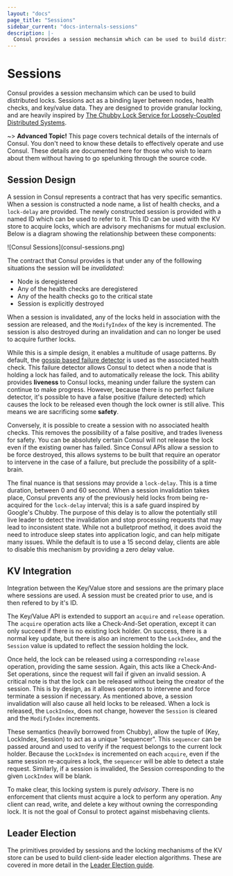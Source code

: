 ```yaml
---
layout: "docs"
page_title: "Sessions"
sidebar_current: "docs-internals-sessions"
description: |-
  Consul provides a session mechansim which can be used to build distributed locks. Sessions act as a binding layer between nodes, health checks, and key/value data. They are designed to provide granular locking, and are heavily inspired by The Chubby Lock Service for Loosely-Coupled Distributed Systems.
---
```


# Sessions

Consul provides a session mechansim which can be used to build distributed locks.
Sessions act as a binding layer between nodes, health checks, and key/value data.
They are designed to provide granular locking, and are heavily inspired
by [The Chubby Lock Service for Loosely-Coupled Distributed Systems](http://research.google.com/archive/chubby.html).

~> **Advanced Topic!** This page covers technical details of
the internals of Consul. You don't need to know these details to effectively
operate and use Consul. These details are documented here for those who wish
to learn about them without having to go spelunking through the source code.

## Session Design

A session in Consul represents a contract that has very specific semantics.
When a session is constructed a node name, a list of health checks, and a
`lock-delay` are provided. The newly constructed session is provided with
a named ID which can be used to refer to it. This ID can be used with the KV
store to acquire locks, which are advisory mechanisms for mutual exclusion.
Below is a diagram showing the relationship between these components:

<div class="center">
![Consul Sessions](consul-sessions.png)
</div>

The contract that Consul provides is that under any of the folllowing
situations the session will be *invalidated*:

* Node is deregistered
* Any of the health checks are deregistered
* Any of the health checks go to the critical state
* Session is explicitly destroyed

When a session is invalidated, any of the locks held in association
with the session are released, and the `ModifyIndex` of the key is
incremented. The session is also destroyed during an invalidation
and can no longer be used to acquire further locks.

While this is a simple design, it enables a multitude of usage
patterns. By default, the [gossip based failure detector](/docs/internals/gossip.html)
is used as the associated health check. This failure detector allows
Consul to detect when a node that is holding a lock has failed, and
to automatically release the lock. This ability provides **liveness** to
Consul locks, meaning under failure the system can continue to make
progress. However, because there is no perfect failure detector, it's possible
to have a false positive (failure detected) which causes the lock to
be released even though the lock owner is still alive. This means
we are sacrificing some **safety**.

Conversely, it is possible to create a session with no associated
health checks. This removes the possibility of a false positive,
and trades liveness for safety. You can be absolutely certain Consul
will not release the lock even if the existing owner has failed.
Since Consul APIs allow a session to be force destroyed, this allows
systems to be built that require an operator to intervene in the
case of a failure, but preclude the possibility of a split-brain.

The final nuance is that sessions may provide a `lock-delay`. This
is a time duration, between 0 and 60 second. When a session invalidation
takes place, Consul prevents any of the previously held locks from
being re-acquired for the `lock-delay` interval; this is a safe guard
inspired by Google's Chubby. The purpose of this delay is to allow
the potentially still live leader to detect the invalidation and stop
processing requests that may lead to inconsistent state. While not a
bulletproof method, it does avoid the need to introduce sleep states
into application logic, and can help mitigate many issues. While the
default is to use a 15 second delay, clients are able to disable this
mechanism by providing a zero delay value.

## KV Integration

Integration between the Key/Value store and sessions are the primary
place where sessions are used. A session must be created prior to use,
and is then refered to by it's ID.

The Key/Value API is extended to support an `acquire` and `release` operation.
The `acquire` operation acts like a Check-And-Set operation, except it
can only succeed if there is no existing lock holder. On success, there
is a normal key update, but there is also an increment to the `LockIndex`,
and the `Session` value is updated to reflect the session holding the lock.

Once held, the lock can be released using a corresponding `release` operation,
providing the same session. Again, this acts like a Check-And-Set operations,
since the request will fail if given an invalid session. A critical note is
that the lock can be released without being the creator of the session.
This is by design, as it allows operators to intervene and force terminate
a session if necessary. As mentioned above, a session invalidation will also
cause all held locks to be released. When a lock is released, the `LockIndex`,
does not change, however the `Session` is cleared and the `ModifyIndex` increments.

These semantics (heavily borrowed from Chubby), allow the tuple of (Key, LockIndex, Session)
to act as a unique "sequencer". This `sequencer` can be passed around and used
to verify if the request belongs to the current lock holder. Because the `LockIndex`
is incremented on each `acquire`, even if the same session re-acquires a lock,
the `sequencer` will be able to detect a stale request. Similarly, if a session is
invalided, the Session corresponding to the given `LockIndex` will be blank.

To make clear, this locking system is purely *advisory*. There is no enforcement
that clients must acquire a lock to perform any operation. Any client can
read, write, and delete a key without owning the corresponding lock. It is not
the goal of Consul to protect against misbehaving clients.

## Leader Election

The primitives provided by sessions and the locking mechanisms of the KV
store can be used to build client-side leader election algorithms.
These are covered in more detail in the [Leader Election guide](/docs/guides/leader-election.html).
